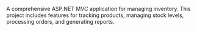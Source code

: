 A comprehensive ASP.NET MVC application for managing inventory. This project includes features for tracking products, managing stock levels, processing orders, and generating reports.
